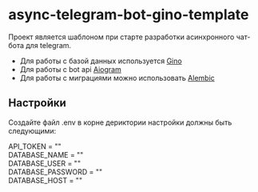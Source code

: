 # async-telegram-bot-gino-template

Проект является шаблоном при старте разработки асинхронного чат-бота для telegram.
- Для работы с базой данных используется [Gino](https://github.com/python-gino/gino)
- Для работы с bot api [Aiogram](https://github.com/aiogram/aiogram)
- Для работы с миграциями можно использовать [Alembic](https://alembic.sqlalchemy.org/en/latest/)

## Настройки

Создайте файл .env в корне дериктории настройки должны быть следующими:

API_TOKEN = ""  
DATABASE_NAME = ""  
DATABASE_USER = ""  
DATABASE_PASSWORD = ""  
DATABASE_HOST = ""  